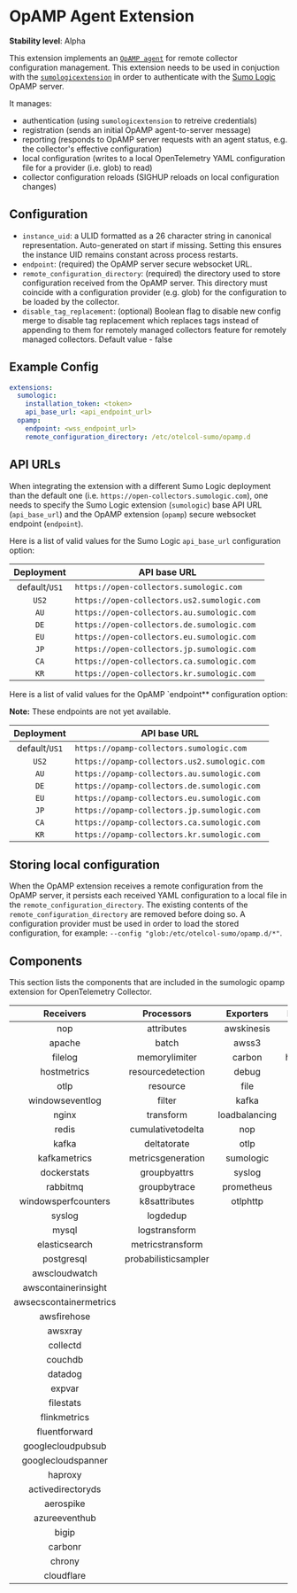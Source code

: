 # OpAMP Agent Extension

**Stability level**: Alpha

This extension implements an [`OpAMP agent`][opamp_spec] for remote collector
configuration management. This extension needs to be used in conjuction with the
[`sumologicextension`][sumologicextension] in order to authenticate with the
[Sumo Logic][sumologic] OpAMP server.

It manages:

- authentication (using `sumologicextension` to retreive credentials)
- registration (sends an initial OpAMP agent-to-server message)
- reporting (responds to OpAMP server requests with an agent status, e.g. the
  collector's effective configuration)
- local configuration (writes to a local OpenTelemetry YAML configuration file
  for a provider (i.e. glob) to read)
- collector configuration reloads (SIGHUP reloads on local configuration changes)

[opamp_spec]: https://github.com/open-telemetry/opamp-spec/blob/main/specification.md#opamp-open-agent-management-protocol
[sumologicextension]: https://github.com/open-telemetry/opentelemetry-collector-contrib/blob/v0.127.0/extension/sumologicextension
[sumologic]: https://www.sumologic.com/

## Configuration

- `instance_uid`: a ULID formatted as a 26 character string in canonical
  representation. Auto-generated on start if missing. Setting this ensures the
  instance UID remains constant across process restarts.
- `endpoint`: (required) the OpAMP server secure websocket URL.
- `remote_configuration_directory`: (required) the directory used to store
  configuration received from the OpAMP server. This directory must coincide
  with a configuration provider (e.g. glob) for the configuration to be loaded
  by the collector.
- `disable_tag_replacement`: (optional) Boolean flag to disable new config merge
to disable tag replacement which replaces tags instead of appending to them for remotely managed collectors
  feature for remotely managed collectors. Default value - false

## Example Config

```yaml
extensions:
  sumologic:
    installation_token: <token>
    api_base_url: <api_endpoint_url>
  opamp:
    endpoint: <wss_endpoint_url>
    remote_configuration_directory: /etc/otelcol-sumo/opamp.d
```

## API URLs

When integrating the extension with a different Sumo Logic deployment than the
default one (i.e. `https://open-collectors.sumologic.com`), one needs to specify
the Sumo Logic extension (`sumologic`) base API URL (`api_base_url`) and the
OpAMP extension (`opamp`) secure websocket endpoint (`endpoint`).

Here is a list of valid values for the Sumo Logic `api_base_url` configuration
option:

|  Deployment   | API base URL                                |
| :-----------: | ------------------------------------------- |
| default/`US1` | `https://open-collectors.sumologic.com`     |
|     `US2`     | `https://open-collectors.us2.sumologic.com` |
|     `AU`      | `https://open-collectors.au.sumologic.com`  |
|     `DE`      | `https://open-collectors.de.sumologic.com`  |
|     `EU`      | `https://open-collectors.eu.sumologic.com`  |
|     `JP`      | `https://open-collectors.jp.sumologic.com`  |
|     `CA`      | `https://open-collectors.ca.sumologic.com`  |
|     `KR`      | `https://open-collectors.kr.sumologic.com`  |

Here is a list of valid values for the OpAMP `endpoint** configuration option:

**Note:** These endpoints are not yet available.

|  Deployment   | API base URL                                 |
| :-----------: | -------------------------------------------- |
| default/`US1` | `https://opamp-collectors.sumologic.com`     |
|     `US2`     | `https://opamp-collectors.us2.sumologic.com` |
|     `AU`      | `https://opamp-collectors.au.sumologic.com`  |
|     `DE`      | `https://opamp-collectors.de.sumologic.com`  |
|     `EU`      | `https://opamp-collectors.eu.sumologic.com`  |
|     `JP`      | `https://opamp-collectors.jp.sumologic.com`  |
|     `CA`      | `https://opamp-collectors.ca.sumologic.com`  |
|     `KR`      | `https://opamp-collectors.kr.sumologic.com`  |

## Storing local configuration

When the OpAMP extension receives a remote configuration from the OpAMP server,
it persists each received YAML configuration to a local file in the
`remote_configuration_directory`. The existing contents of the
`remote_configuration_directory` are removed before doing so. A configuration
provider must be used in order to load the stored configuration, for example:
`--config "glob:/etc/otelcol-sumo/opamp.d/*"`.

## Components

This section lists the components that are included in the sumologic opamp extension for OpenTelemetry Collector.

|       Receivers        |      Processors      |   Exporters   | Extensions  | Connectors |
| :--------------------: | :------------------: | :-----------: | :---------: | :--------: |
|          nop           |      attributes      |  awskinesis   |  awsproxy   |            |
|         apache         |        batch         |     awss3     | filestorage |            |
|        filelog         |    memorylimiter     |    carbon     | healthcheck |            |
|      hostmetrics       |  resourcedetection   |     debug     |    opamp    |            |
|          otlp          |       resource       |     file      |    pprof    |            |
|    windowseventlog     |        filter        |     kafka     |  sumologic  |            |
|         nginx          |      transform       | loadbalancing |             |            |
|         redis          |  cumulativetodelta   |      nop      |             |            |
|         kafka          |     deltatorate      |     otlp      |             |            |
|      kafkametrics      |  metricsgeneration   |   sumologic   |             |            |
|      dockerstats       |     groupbyattrs     |    syslog     |             |            |
|        rabbitmq        |     groupbytrace     |  prometheus   |             |            |
|  windowsperfcounters   |    k8sattributes     |   otlphttp    |             |            |
|         syslog         |       logdedup       |               |             |            |
|         mysql          |    logstransform     |               |             |            |
|     elasticsearch      |   metricstransform   |               |             |            |
|       postgresql       | probabilisticsampler |               |             |            |
|     awscloudwatch      |                      |               |             |            |
|  awscontainerinsight   |                      |               |             |            |
| awsecscontainermetrics |                      |               |             |            |
|      awsfirehose       |                      |               |             |            |
|        awsxray         |                      |               |             |            |
|        collectd        |                      |               |             |            |
|        couchdb         |                      |               |             |            |
|        datadog         |                      |               |             |            |
|         expvar         |                      |               |             |            |
|       filestats        |                      |               |             |            |
|      flinkmetrics      |                      |               |             |            |
|     fluentforward      |                      |               |             |            |
|   googlecloudpubsub    |                      |               |             |            |
|   googlecloudspanner   |                      |               |             |            |
|        haproxy         |                      |               |             |            |
|   activedirectoryds    |                      |               |             |            |
|       aerospike        |                      |               |             |            |
|     azureeventhub      |                      |               |             |            |
|         bigip          |                      |               |             |            |
|        carbonr         |                      |               |             |            |
|         chrony         |                      |               |             |            |
|       cloudflare       |                      |               |             |            |
